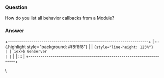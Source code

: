 ### Question
How do you list all behavior callbacks from a Module?


### Answer
+-----------------------------------------------------------------------+
| ::: {.highlight style="background: #f8f8f8"}                          |
| ``` {style="line-height: 125%"}                                       |
| iex>b GenServer                                                       |
| ```                                                                   |
| :::                                                                   |
+-----------------------------------------------------------------------+

\



